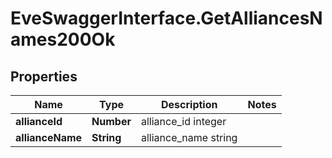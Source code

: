 # EveSwaggerInterface.GetAlliancesNames200Ok

## Properties
Name | Type | Description | Notes
------------ | ------------- | ------------- | -------------
**allianceId** | **Number** | alliance_id integer | 
**allianceName** | **String** | alliance_name string | 


